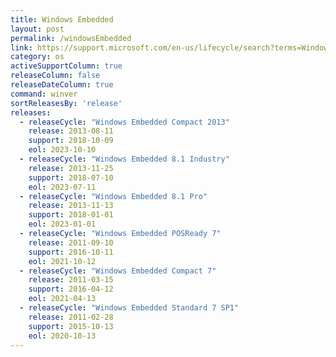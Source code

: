 ```yaml
---
title: Windows Embedded
layout: post
permalink: /windowsEmbedded
link: https://support.microsoft.com/en-us/lifecycle/search?terms=Windows%20Embedded
category: os
activeSupportColumn: true
releaseColumn: false
releaseDateColumn: true
command: winver
sortReleasesBy: 'release'
releases:
  - releaseCycle: "Windows Embedded Compact 2013"
    release: 2013-08-11
    support: 2018-10-09
    eol: 2023-10-10
  - releaseCycle: "Windows Embedded 8.1 Industry"
    release: 2013-11-25
    support: 2018-07-10
    eol: 2023-07-11
  - releaseCycle: "Windows Embedded 8.1 Pro"
    release: 2013-11-13
    support: 2018-01-01
    eol: 2023-01-01
  - releaseCycle: "Windows Embedded POSReady 7"
    release: 2011-09-10
    support: 2016-10-11
    eol: 2021-10-12
  - releaseCycle: "Windows Embedded Compact 7"
    release: 2011-03-15
    support: 2016-04-12
    eol: 2021-04-13
  - releaseCycle: "Windows Embedded Standard 7 SP1"
    release: 2011-02-28
    support: 2015-10-13
    eol: 2020-10-13
---
```

